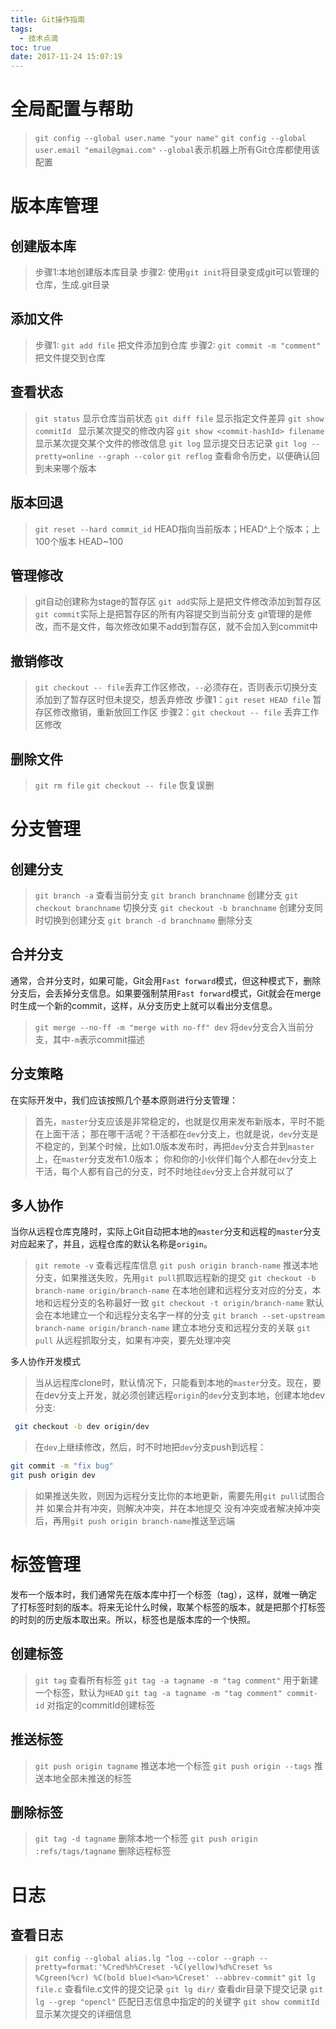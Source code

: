 ```yaml
---
title: Git操作指南
tags:
  - 技术点滴
toc: true
date: 2017-11-24 15:07:19
---
```

# 全局配置与帮助
>`git config --global user.name "your name"`
`git config --global user.email "email@gmai.com"` `--global`表示机器上所有Git仓库都使用该配置

# 版本库管理
## 创建版本库
>步骤1:本地创建版本库目录
步骤2: 使用`git init`将目录变成git可以管理的仓库，生成.git目录

## 添加文件
>步骤1: `git add file` 把文件添加到仓库
步骤2: `git commit -m "comment"` 把文件提交到仓库

## 查看状态
>`git status` 显示仓库当前状态
`git diff file` 显示指定文件差异
`git show commitId ` 显示某次提交的修改内容
`git show <commit-hashId> filename` 显示某次提交某个文件的修改信息
`git log`  显示提交日志记录
`git log --pretty=online --graph --color`
`git reflog` 查看命令历史，以便确认回到未来哪个版本

<!--more-->
## 版本回退
>`git reset --hard commit_id` HEAD指向当前版本；HEAD^上个版本；上100个版本 HEAD~100

## 管理修改
>git自动创建称为stage的暂存区
`git add`实际上是把文件修改添加到暂存区
`git commit`实际上是把暂存区的所有内容提交到当前分支
git管理的是修改，而不是文件，每次修改如果不add到暂存区，就不会加入到commit中

## 撤销修改
>`git checkout -- file`丢弃工作区修改，`--`必须存在，否则表示切换分支
添加到了暂存区时但未提交，想丢弃修改
步骤1：`git reset HEAD file` 暂存区修改撤销，重新放回工作区
步骤2：`git checkout -- file` 丢弃工作区修改

## 删除文件
>`git rm file`
`git checkout -- file` 恢复误删

# 分支管理
## 创建分支
>`git branch -a` 查看当前分支
`git branch branchname` 创建分支
`git checkout branchname` 切换分支
`git checkout -b branchname` 创建分支同时切换到创建分支
`git branch -d branchname` 删除分支

## 合并分支
通常，合并分支时，如果可能，Git会用`Fast forward`模式，但这种模式下，删除分支后，会丢掉分支信息。如果要强制禁用`Fast forward`模式，Git就会在merge时生成一个新的commit，这样，从分支历史上就可以看出分支信息。
>`git merge --no-ff -m "merge with no-ff" dev` 将`dev`分支合入当前分支，其中`-m`表示commit描述

## 分支策略
在实际开发中，我们应该按照几个基本原则进行分支管理：
>首先，`master`分支应该是非常稳定的，也就是仅用来发布新版本，平时不能在上面干活；
那在哪干活呢？干活都在`dev`分支上，也就是说，`dev`分支是不稳定的，到某个时候，比如1.0版本发布时，再把`dev`分支合并到`master`上，在`master`分支发布1.0版本；
你和你的小伙伴们每个人都在`dev`分支上干活，每个人都有自己的分支，时不时地往`dev`分支上合并就可以了

## 多人协作
当你从远程仓库克隆时，实际上Git自动把本地的`master`分支和远程的`master`分支对应起来了，并且，远程仓库的默认名称是`origin`。
>`git remote -v` 查看远程库信息
`git push origin branch-name` 推送本地分支，如果推送失败，先用`git pull`抓取远程新的提交
`git checkout -b branch-name origin/branch-name` 在本地创建和远程分支对应的分支，本地和远程分支的名称最好一致
`git checkout -t origin/branch-name` 默认会在本地建立一个和远程分支名字一样的分支
`git branch --set-upstream branch-name origin/branch-name` 建立本地分支和远程分支的关联
`git pull` 从远程抓取分支，如果有冲突，要先处理冲突

多人协作开发模式
>当从远程库clone时，默认情况下，只能看到本地的`master`分支。现在，要在dev分支上开发，就必须创建远程`origin`的`dev`分支到本地，创建本地dev分支:
``` bash
 git checkout -b dev origin/dev
```
>在`dev`上继续修改，然后，时不时地把`dev`分支push到远程：
``` bash
git commit -m "fix bug"
git push origin dev
```
>如果推送失败，则因为远程分支比你的本地更新，需要先用`git pull`试图合并
如果合并有冲突，则解决冲突，并在本地提交
没有冲突或者解决掉冲突后，再用`git push origin branch-name`推送至远端

# 标签管理
发布一个版本时，我们通常先在版本库中打一个标签（tag），这样，就唯一确定了打标签时刻的版本。将来无论什么时候，取某个标签的版本，就是把那个打标签的时刻的历史版本取出来。所以，标签也是版本库的一个快照。
## 创建标签
>`git tag` 查看所有标签
`git tag -a tagname -m "tag comment"` 用于新建一个标签，默认为`HEAD`
`git tag -a tagname -m "tag comment" commit-id` 对指定的commitId创建标签

## 推送标签
>`git push origin tagname` 推送本地一个标签
`git push origin --tags` 推送本地全部未推送的标签

## 删除标签
>`git tag -d tagname` 删除本地一个标签
`git push origin :refs/tags/tagname` 删除远程标签

# 日志
## 查看日志
>`git config --global alias.lg "log --color --graph --pretty=format:'%Cred%h%Creset -%C(yellow)%d%Creset %s %Cgreen(%cr) %C(bold blue)<%an>%Creset' --abbrev-commit"`
`git lg file.c` 查看file.c文件的提交记录
`git lg dir/`   查看dir目录下提交记录
`git lg --grep "opencl"` 匹配日志信息中指定的的关键字
`git show commitId` 显示某次提交的详细信息
